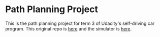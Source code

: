 # Path Planning Project

This is the path planning project for term 3 of Udacity's self-driving car program.  This 
original repo is [here](https://github.com/udacity/CarND-Path-Planning-Project) and the 
simulator is [here](https://github.com/udacity/self-driving-car-sim/releases/tag/T3_v1.2).




